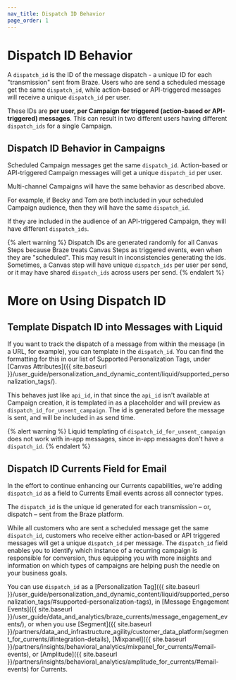 ```yaml
---
nav_title: Dispatch ID Behavior
page_order: 1
---
```


# Dispatch ID Behavior

A `dispatch_id` is the ID of the message dispatch - a unique ID for each "transmission" sent from Braze. Users who are send a scheduled message get the same `dispatch_id`, while action-based or API-triggered messages will receive a unique `dispatch_id` per user.

These IDs are __per user, per Campaign for triggered (action-based or API-triggered) messages__. This can result in two different users having different `dispatch_ids` for a single Campaign.

## Dispatch ID Behavior in Campaigns

Scheduled Campaign messages get the same `dispatch_id`. Action-based or API-triggered Campaign messages will get a unique `dispatch_id` per user.

Multi-channel Campaigns will have the same behavior as described above.

For example, if Becky and Tom are both included in your scheduled Campaign audience, then they will have the same `dispatch_id`.

If they are included in the audience of an API-triggered Campaign, they will have different `dispatch_ids`.

{% alert warning %}
Dispatch IDs are generated randomly for all Canvas Steps because Braze treats Canvas Steps as triggered events, even when they are "scheduled". This may result in inconsistencies generating the ids. Sometimes, a Canvas step will have unique `dispatch_ids` per user per send, or it may have shared `dispatch_ids` across users per send.
{% endalert %}

# More on Using Dispatch ID

## Template Dispatch ID into Messages with Liquid

If you want to track the dispatch of a message from within the message (in a URL, for example), you can template in the `dispatch_id`. You can find the formatting for this in our list of Supported Personalization Tags, under [Canvas Attributes]({{ site.baseurl }}/user_guide/personalization_and_dynamic_content/liquid/supported_personalization_tags/).

This behaves just like `api_id`, in that since the `api_id` isn't available at Campaign creation, it is templated in as a placeholder and will preview as `dispatch_id_for_unsent_campaign`. The id is generated before the message is sent, and will be included in as send time.

{% alert warning %}
Liquid templating of `dispatch_id_for_unsent_campaign` does not work with in-app messages, since in-app messages don't have a `dispatch_id`.
{% endalert %}

## Dispatch ID Currents Field for Email

In the effort to continue enhancing our Currents capabilities, we're adding `dispatch_id` as a field to Currents Email events across all connector types.

The `dispatch_id` is the unique id generated for each transmission – or, dispatch – sent from the Braze platform.

While all customers who are sent a scheduled message get the same `dispatch_id`, customers who receive either action-based or API triggered messages will get a unique `dispatch_id` per message. The `dispatch_id` field enables you to identify which instance of a recurring campaign is responsible for conversion, thus equipping you with more insights and information on which types of campaigns are helping push the needle on your business goals.

You can use `dispatch_id` as a [Personalization Tag]({{ site.baseurl }}/user_guide/personalization_and_dynamic_content/liquid/supported_personalization_tags/#supported-personalization-tags), in [Message Engagement Events]({{ site.baseurl }}/user_guide/data_and_analytics/braze_currents/message_engagement_events/), or when you use [Segment]({{ site.baseurl }}/partners/data_and_infrastructure_agility/customer_data_platform/segment_for_currents/#integration-details), [Mixpanel]({{ site.baseurl }}/partners/insights/behavioral_analytics/mixpanel_for_currents/#email-events), or [Amplitude]({{ site.baseurl }}/partners/insights/behavioral_analytics/amplitude_for_currents/#email-events) for Currents.
